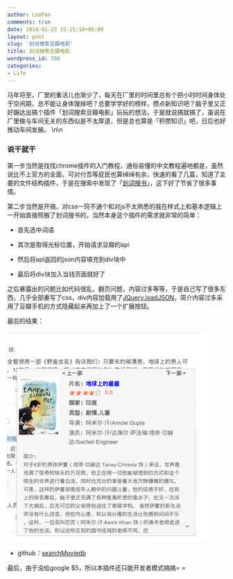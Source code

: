 ```yaml
---
author: LeoPan
comments: true
date: 2014-01-23 15:15:10+00:00
layout: post
slug: '划词搜索豆瓣电影'
title: 划词搜索豆瓣电影
wordpress_id: 766
categories:
- Life
---
```


马年将至，厂里的重活儿也渐少了，每天在厂里的时间里总有个把小时时间身体处于空闲期，总不能让身体馊掉吧？总要学学好的榜样，攒点新知识吧？脑子里又正好蹦达出搞个插件「划词搜索豆瓣电影」玩玩的想法，于是就说搞就搞了，虽说在厂里做与车间无关的东西似是不太厚道，但是总也算是「积攒知识」吧，日后也好推动车间发展。
\n\n





### 说干就干





  

第一步当然是找找chrome插件的入门教程，通俗易懂的中文教程遍地都是，虽然说比不上官方的全面，可对付吾等屁民也算绰绰有余，快速的看了几篇，知道了主要的文件结构插件，于是在搜索中发现了「[划词搜书](http://www.cnblogs.com/linchao/archive/2012/12/15/2819812.html)」，这下好了节省了很多事情。





第二步当然是开搞，对css一窍不通个和对js不太熟悉的我在样式上和基本逻辑上一开始直接照搬了划词搜书的，当然本身这个插件的需求就非常的简单：







  * 首先选中词语


  * 其次是取得光标位置，开始请求豆瓣的api


  * 然后将api返回的json内容填充到div块中


  * 最后将div块加入当钱页面就好了





之后暴露出的问题比如代码很乱，翻页问题，内容过多等等，于是自己写了很多东西，几乎全部重写了css，div内容加载用了[JQuery.loadJSON](https://code.google.com/p/jquery-load-json/)，简介内容过多采用了豆瓣手机的方式隐藏起来再加上了一个扩展按钮。





最后的结果：
  

![如图](https://github.com/HaiFongPan/searchMoviedb/blob/master/pic/example.png?raw=true)







  * github：[searchMoviedb](https://github.com/HaiFongPan/searchMoviedb)





最后，由于没给google $5，所以本插件还只能开发者模式搞搞= =



